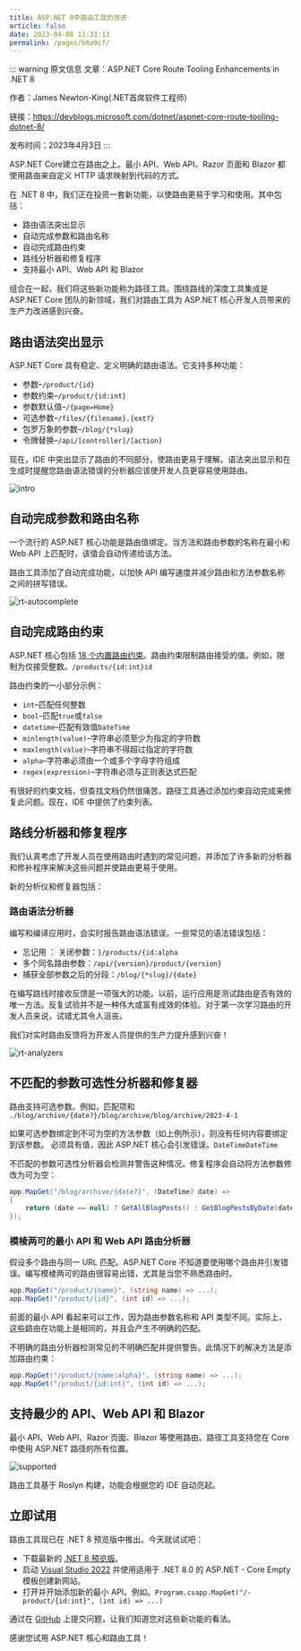 ```yaml
---
title: ASP.NET 8中路由工具的改进
article: false
date: 2023-04-08 12:33:13
permalink: /pages/b8a9cf/
---
```


::: warning 原文信息
文章：ASP.NET Core Route Tooling Enhancements in .NET 8

作者：James Newton-King(.NET首席软件工程师)

链接：https://devblogs.microsoft.com/dotnet/aspnet-core-route-tooling-dotnet-8/

发布时间：2023年4月3日
:::

<!-- more -->

ASP.NET Core建立在路由之上。最小 API、Web API、Razor 页面和 Blazor 都使用路由来自定义 HTTP 请求映射到代码的方式。

在 .NET 8 中，我们正在投资一套新功能，以使路由更易于学习和使用。其中包括：

- 路由语法突出显示
- 自动完成参数和路由名称
- 自动完成路由约束
- 路线分析器和修复程序
- 支持最小 API、Web API 和 Blazor

组合在一起，我们将这些新功能称为路径工具。围绕路线的深度工具集成是 ASP.NET Core 团队的新领域，我们对路由工具为 ASP.NET 核心开发人员带来的生产力改进感到兴奋。

## 路由语法突出显示

ASP.NET Core 具有稳定、定义明确的路由语法。它支持多种功能：

- 参数–`/product/{id}`
- 参数约束–`/product/{id:int}`
- 参数默认值–`/{page=Home}`
- 可选参数–`/files/{filename}.{ext?}`
- 包罗万象的参数–`/blog/{*slug}`
- 令牌替换–`/api/[controller]/[action]`

现在，IDE 中突出显示了路由的不同部分，使路由更易于理解。语法突出显示和在生成时提醒您路由语法错误的分析器应该使开发人员更容易使用路由。

<img src="/img/blog/1001/intro.png" alt="intro"/>

## 自动完成参数和路由名称

一个流行的 ASP.NET 核心功能是路由值绑定。当方法和路由参数的名称在最小和 Web API 上匹配时，该值会自动传递给该方法。

路由工具添加了自动完成功能，以加快 API 编写速度并减少路由和方法参数名称之间的拼写错误。

<img src="/img/blog/1001/rt-autocomplete.gif" alt="rt-autocomplete"/>

## 自动完成路由约束

ASP.NET 核心包括 [18 个内置路由约束](https://learn.microsoft.com/aspnet/core/fundamentals/routing#route-constraints)。路由约束限制路由接受的值。例如，限制为仅接受整数。`/products/{id:int}id`

路由约束的一小部分示例：

- `int`–匹配任何整数
- `bool`–匹配`true`或`false`
- `datetime`–匹配有效值`DateTime`
- `minlength(value)`–字符串必须至少为指定的字符数
- `maxlength(value)`–字符串不得超过指定的字符数
- `alpha`–字符串必须由一个或多个字母字符组成
- `regex(expression)`–字符串必须与正则表达式匹配

有很好的约束文档，但查找文档仍然很痛苦。路径工具通过添加约束自动完成来修复此问题。现在，IDE 中提供了约束列表。

## 路线分析器和修复程序

我们认真考虑了开发人员在使用路由时遇到的常见问题，并添加了许多新的分析器和修补程序来解决这些问题并使路由更易于使用。

新的分析仪和修复器包括：

### 路由语法分析器

编写和编译应用时，会实时报告路由语法错误。一些常见的语法错误包括：

- 忘记用 ： 关闭参数：`}/products/{id:alpha`
- 多个同名路由参数：`/api/{version}/product/{version}`
- 捕获全部参数之后的分段：`/blog/{*slug}/{date}`

在编写路线时接收反馈是一项强大的功能。以前，运行应用是测试路由是否有效的唯一方法。反复试验并不是一种伟大或富有成效的体验。对于第一次学习路由的开发人员来说，试错尤其令人沮丧。

我们对实时路由反馈将为开发人员提供的生产力提升感到兴奋！

<img src="/img/blog/1001/rt-analyzers.gif" alt="rt-analyzers"/>

## 不匹配的参数可选性分析器和修复器

路由支持可选参数。例如，匹配项和 `./blog/archive/{date?}/blog/archive/blog/archive/2023-4-1`

如果可选参数绑定到不可为空的方法参数（如上例所示），则没有任何内容要绑定到该参数。 必须具有值，因此 ASP.NET 核心会引发错误。`DateTimeDateTime`

不匹配的参数可选性分析器会检测并警告这种情况。修复程序会自动将方法参数修改为可为空：

```csharp
app.MapGet("/blog/archive/{date?}", (DateTime? date) =>
{
    return (date == null) ? GetAllBlogPosts() : GetBlogPostsByDate(date.Value);
});
```

### 模棱两可的最小 API 和 Web API 路由分析器

假设多个路由与同一 URL 匹配。ASP.NET Core 不知道要使用哪个路由并引发错误。编写模棱两可的路由很容易出错，尤其是当您不熟悉路由时。

```csharp
app.MapGet("/product/{name}", (string name) => ...);
app.MapGet("/product/{id}", (int id) => ...);
```

前面的最小 API 看起来可以工作，因为路由参数名称和 API 类型不同。实际上，这些路由在功能上是相同的，并且会产生不明确的匹配。

不明确的路由分析器检测常见的不明确匹配并提供警告。此情况下的解决方法是添加路由约束：

```csharp
app.MapGet("/product/{name:alpha}", (string name) => ...);
app.MapGet("/product/{id:int}", (int id) => ...);
```

## 支持最少的 API、Web API 和 Blazor

最小 API、Web API、Razor 页面、Blazor 等使用路由。路径工具支持您在 Core 中使用 ASP.NET 路径的所有位置。

<img src="/img/blog/1001/supported.png" alt="supported"/>

路由工具基于 Roslyn 构建，功能会根据您的 IDE 自动亮起。

## 立即试用

路由工具现已在 .NET 8 预览版中推出。今天就试试吧：

- 下载最新的 [.NET 8 预览版](https://dotnet.microsoft.com/next)。
- 启动 [Visual Studio 2022](https://visualstudio.microsoft.com/vs/) 并使用适用于 .NET 8.0 的 ASP.NET - Core Empty 模板创建新网站。
- 打开并开始添加新的最小 API。例如。`Program.csapp.MapGet("/- product/{id:int}", (int id) => ...)`

通过在 [GitHub](https://github.com/dotnet/aspnetcore/issues/new) 上提交问题，让我们知道您对这些新功能的看法。

感谢您试用 ASP.NET 核心和路由工具！